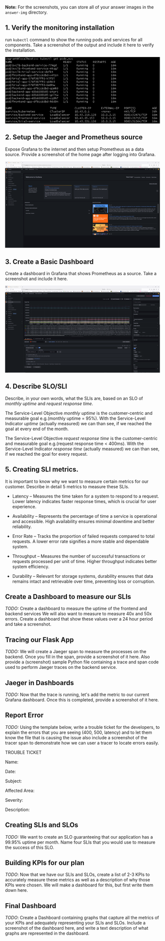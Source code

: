 **Note:** For the screenshots, you can store all of your answer images in the `answer-img` directory.

## 1. Verify the monitoring installation

run `kubectl` command to show the running pods and services for all components. Take a screenshot of the output and include it here to verify the installation.

![running pods and services](./answer-img/1_pods_svc.PNG)


## 2. Setup the Jaeger and Prometheus source
Expose Grafana to the internet and then setup Prometheus as a data source. Provide a screenshot of the home page after logging into Grafana.

![home page after logging into Grafana](./answer-img/2_grafana.PNG)


## 3. Create a Basic Dashboard
Create a dashboard in Grafana that shows Prometheus as a source. Take a screenshot and include it here.

![Dashboard with Prometheus as a source](./answer-img/3_prometheus_dashboard.PNG)


## 4. Describe SLO/SLI
Describe, in your own words, what the SLIs are, based on an SLO of *monthly uptime* and *request response time*.

The Service-Level Objective *monthly uptime* is the customer-centric and measurable goal e.g.(monthly uptime = 95%). With the Service-Level Indicator *uptime* (actually measured) we can than see, if we reached the goal at every end of the month.

The Service-Level Objective *request response time* is the customer-centric and measurable goal e.g.(request response time < 400ms). With the Service-Level Indicator *response time* (actually measured) we can than see, if we reached the goal for every request.


## 5. Creating SLI metrics.
It is important to know why we want to measure certain metrics for our customer. Describe in detail 5 metrics to measure these SLIs. 

- Latency – Measures the time taken for a system to respond to a request. Lower latency indicates faster response times, which is crucial for user experience.

- Availability – Represents the percentage of time a service is operational and accessible. High availability ensures minimal downtime and better reliability.

- Error Rate – Tracks the proportion of failed requests compared to total requests. A lower error rate signifies a more stable and dependable system.

- Throughput – Measures the number of successful transactions or requests processed per unit of time. Higher throughput indicates better system efficiency.

- Durability – Relevant for storage systems, durability ensures that data remains intact and retrievable over time, preventing loss or corruption.

## Create a Dashboard to measure our SLIs
*TODO:* Create a dashboard to measure the uptime of the frontend and backend services We will also want to measure to measure 40x and 50x errors. Create a dashboard that show these values over a 24 hour period and take a screenshot.

## Tracing our Flask App
*TODO:*  We will create a Jaeger span to measure the processes on the backend. Once you fill in the span, provide a screenshot of it here. Also provide a (screenshot) sample Python file containing a trace and span code used to perform Jaeger traces on the backend service.

## Jaeger in Dashboards
*TODO:* Now that the trace is running, let's add the metric to our current Grafana dashboard. Once this is completed, provide a screenshot of it here.

## Report Error
*TODO:* Using the template below, write a trouble ticket for the developers, to explain the errors that you are seeing (400, 500, latency) and to let them know the file that is causing the issue also include a screenshot of the tracer span to demonstrate how we can user a tracer to locate errors easily.

TROUBLE TICKET

Name:

Date:

Subject:

Affected Area:

Severity:

Description:


## Creating SLIs and SLOs
*TODO:* We want to create an SLO guaranteeing that our application has a 99.95% uptime per month. Name four SLIs that you would use to measure the success of this SLO.

## Building KPIs for our plan
*TODO*: Now that we have our SLIs and SLOs, create a list of 2-3 KPIs to accurately measure these metrics as well as a description of why those KPIs were chosen. We will make a dashboard for this, but first write them down here.

## Final Dashboard
*TODO*: Create a Dashboard containing graphs that capture all the metrics of your KPIs and adequately representing your SLIs and SLOs. Include a screenshot of the dashboard here, and write a text description of what graphs are represented in the dashboard.  
